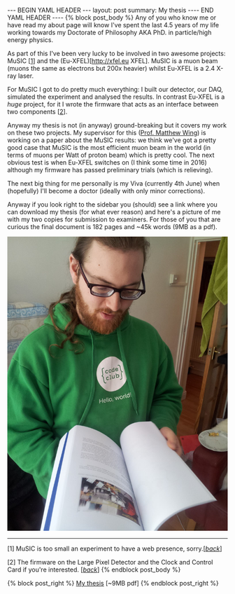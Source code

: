 --- BEGIN YAML HEADER ---
layout: post
summary: My thesis
---- END YAML HEADER ----
{% block post_body %}
Any of you who know me or have read my about page will know I've spent the last 4.5 years of my life working towards my Doctorate of Philosophy AKA PhD. in particle/high energy physics. 

As part of this I've been very lucky to be involved in two awesome projects: MuSIC [[1](#footnote1)<a id="jumpback1"></a>] and the (Eu-XFEL)[http://xfel.eu XFEL]. MuSIC is a muon beam (muons the same as electrons but 200x heavier) whilst Eu-XFEL is a 2.4 X-ray laser. 

For MuSIC I got to do pretty much everything: I built our detector, our DAQ, simulated the experiment and analysed the results. In contrast Eu-XFEL is a *huge* project, for it I wrote the firmware that acts as an interface between two components [[2](#footnote2)<a id="jumpback2"></a>].

Anyway my thesis is not (in anyway) ground-breaking but it covers my work on these two projects. My supervisor for this ([Prof. Matthew Wing](https://www.hep.ucl.ac.uk/~mw/)) is working on a paper about the MuSIC results: we think we've got a pretty good case that MuSIC is the most efficient muon beam in the world (in terms of muons per Watt of proton beam) which is pretty cool. The next obvious test is when Eu-XFEL switches on (I think some time in 2016) although my firmware has passed preliminary trials (which is relieving).

The next big thing for me personally is my Viva (currently 4th June) when (hopefully) I'll become a doctor (ideally with only minor corrections).

Anyway if you look right to the sidebar you (should) see a link where you can download my thesis (for what ever reason) and here's a picture of me with my two copies for submission to examiners. For those of you that are curious the final document is 182 pages and ~45k words (9MB as a pdf).

![As my friend put it 'puppy killers': my thesis](../images/thesis.jpg "all the book")

------

[1]<a id="footnote1"></a> MuSIC is too small an experiment to have a web presence, sorry.[*[back](#jumpback1)*]

[2]<a id="footnote2"></a> The firmware on the Large Pixel Detector and the Clock and Control Card if you're interested. [*[back](#jumpback2)*]
{% endblock post_body %}

{% block post_right %}
[My thesis](../docs/thesis_bound_2014-04-10.pdf "download") [~9MB pdf]
{% endblock post_right %}